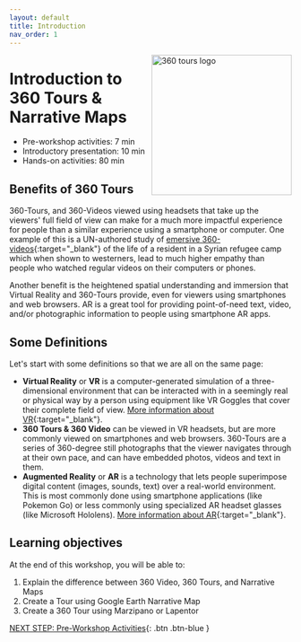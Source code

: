 ```yaml
---
layout: default
title: Introduction 
nav_order: 1
---
```

<img src="images\logo.png" alt="360 tours logo" style="float:right;width:250px;"> 

# Introduction to 360 Tours & Narrative Maps

- Pre-workshop activities: 7 min 
- Introductory presentation: 10 min
- Hands-on activities: 80 min

## Benefits of 360 Tours
360-Tours, and 360-Videos viewed using headsets that take up the viewers' full field of view can make for a much more impactful experience for people than a similar experience using a smartphone or computer. One example of this is a UN-authored study of [emersive 360-videos](https://techcrunch.com/2015/01/23/un-launches-powerful-oculus-virtual-reality-film-following-syrian-refugee-girl/){:target="_blank"} of the life of a resident in a Syrian refugee camp which when shown to westerners, lead to much higher empathy than people who watched regular videos on their computers or phones.

Another benefit is the heightened spatial understanding and immersion that Virtual Reality and 360-Tours provide, even for viewers using smartphones and web browsers. AR is a great tool for providing point-of-need text, video, and/or photographic information to people using smartphone AR apps.

## Some Definitions

Let's start with some definitions so that we are all on the same page: 
- **Virtual Reality** or **VR** is a computer-generated simulation of a three-dimensional environment that can be interacted with in a seemingly real or physical way by a person using equipment like VR Goggles that cover their complete field of view. [More information about VR](https://guides.library.utoronto.ca/c.php?g=607624&p=4938314){:target="_blank"}.
- **360 Tours & 360 Video** can be viewed in VR headsets, but are more commonly viewed on smartphones and web browsers. 360-Tours are a series of 360-degree still photographs that the viewer navigates through at their own pace, and can have embedded photos, videos and text in them.
- **Augmented Reality** or **AR** is a technology that lets people superimpose digital content (images, sounds, text) over a real-world environment. This is most commonly done using smartphone applications (like Pokemon Go) or less commonly using specialized AR headset glasses (like Microsoft Hololens). [More information about AR](https://www.threekit.com/blog/what-is-augmented-reality){:target="_blank"}.  

## Learning objectives

At the end of this workshop, you will be able to:

1. Explain the difference between 360 Video, 360 Tours, and Narrative Maps
4. Create a Tour using Google Earth Narrative Map
2. Create a 360 Tour using Marzipano or Lapentor

[NEXT STEP: Pre-Workshop Activities](pre-workshop.html){: .btn .btn-blue }
